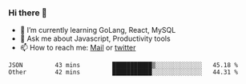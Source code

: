 ### Hi there 👋

- 🌱 I’m currently learning GoLang, React, MySQL
- 💬 Ask me about Javascript, Productivity tools 
- 📫 How to reach me: [Mail](mailto:kvaishak47@gmail.com) or [twitter](https://twitter.com/kvaish4k)

<!--START_SECTION:waka-->

```text
JSON         43 mins         ███████████▒░░░░░░░░░░░░░   45.18 %
Other        42 mins         ███████████░░░░░░░░░░░░░░   44.31 %
```

<!--END_SECTION:waka-->
